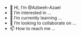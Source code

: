 - 👋 Hi, I’m @Azbeeh-Azael
- 👀 I’m interested in ...
- 🌱 I’m currently learning ...
- 💞️ I’m looking to collaborate on ...
- 📫 How to reach me ...

<!---
Azbeeh-Azael/Azbeeh-Azael is a ✨ special ✨ repository because its `README.md` (this file) appears on your GitHub profile.
You can click the Preview link to take a look at your changes.
--->
